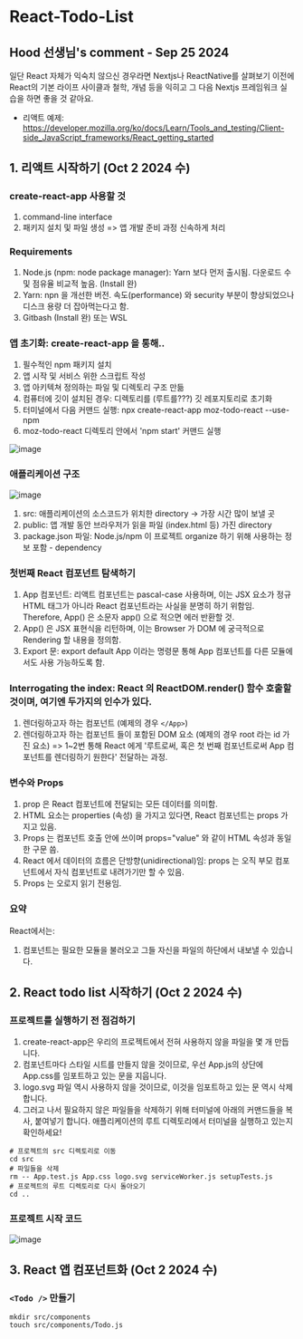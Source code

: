 # React-Todo-List

## Hood 선생님's comment - Sep 25 2024
일단 React 자체가 익숙치 않으신 경우라면 Nextjs나 ReactNative를 살펴보기 이전에 React의 기본 라이프 사이클과 철학, 개념 등을 익히고 그 다음 Nextjs 프레임워크 실습을 하면 좋을 것 같아요.

* 리액트 예제: https://developer.mozilla.org/ko/docs/Learn/Tools_and_testing/Client-side_JavaScript_frameworks/React_getting_started

## 1. 리액트 시작하기 (Oct 2 2024 수)
### create-react-app 사용할 것
1) command-line interface
2) 패키지 설치 및 파일 생성 => 앱 개발 준비 과정 신속하게 처리

### Requirements
1) Node.js (npm: node package manager): Yarn 보다 먼저 출시됨. 다운로드 수 및 점유율 비교적 높음. (Install 완)
2) Yarn: npn 을 개선한 버전. 속도(performance) 와 security 부분이 향상되었으나 디스크 용량 더 잡아먹는다고 함.
3) Gitbash (Install 완) 또는 WSL

### 앱 초기화: create-react-app 을 통해..
1) 필수적인 npm 패키지 설치
2) 앱 시작 및 서비스 위한 스크립트 작성
3) 앱 아키텍쳐 정의하는 파일 및 디렉토리 구조 만듦
4) 컴퓨터에 깃이 설치된 경우: 디렉토리를 (루트를???) 깃 레포지토리로 초기화
5) 터미널에서 다음 커맨드 실행: npx create-react-app moz-todo-react --use-npm
6) moz-todo-react 디렉토리 안에서 'npm start' 커맨드 실행

![image](https://github.com/user-attachments/assets/224d2e9a-8784-4b50-8ab1-2604845117ac)

### 애플리케이션 구조

![image](https://github.com/user-attachments/assets/0b1f9684-6747-40dd-9492-939b02154dca)

1) src: 애플리케이션의 소스코드가 위치한 directory -> 가장 시간 많이 보낼 곳
2) public: 앱 개발 동안 브라우저가 읽을 파일 (index.html 등) 가진 directory
3) package.json 파일: Node.js/npm 이 프로젝트 organize 하기 위해 사용하는 정보 포함 - dependency

### 첫번째 React 컴포넌트 </App> 탐색하기
1) App 컴포넌트: 리액트 컴포넌트는 pascal-case 사용하며, 이는 JSX 요소가 정규 HTML 태그가 아니라 React 컴포넌트라는 사실을 분명히 하기 위함임. Therefore, App() 은 소문자 app() 으로 적으면 에러 반환할 것.
2) App() 은 JSX 표현식을 리턴하며, 이는 Browser 가 DOM 에 궁극적으로 Rendering 할 내용을 정의함.
3) Export 문: export default App 이라는 명령문 통해 App 컴포넌트를 다른 모듈에서도 사용 가능하도록 함.

### Interrogating the index: React 의 ReactDOM.render() 함수 호출할 것이며, 여기엔 두가지의 인수가 있다.
1) 렌더링하고자 하는 컴포넌트 (예제의 경우 `</App>`)
2) 렌더링하고자 하는 컴포넌트 들이 포함된 DOM 요소 (예제의 경우 root 라는 id 가진 요소)
=> 1~2번 통해 React 에게 '루트로써, 혹은 첫 번째 컴포넌트로써 App 컴포넌트를 렌더링하기 원한다' 전달하는 과정.

### 변수와 Props
1) prop 은 React 컴포넌트에 전달되는 모든 데이터를 의미함.
2) HTML 요소는 properties (속성) 을 가지고 있다면, React 컴포넌트는 props 가지고 있음.
3) Props 는 컴포넌트 호출 안에 쓰이며 props="value" 와 같이 HTML 속성과 동일한 구문 씀.
4) React 에서 데이터의 흐름은 단방향(unidirectional)임: props 는 오직 부모 컴포넌트에서 자식 컴포넌트로 내려가기만 할 수 있음.
5) Props 는 오로지 읽기 전용임.

### 요약
React에서는:
1) 컴포넌트는 필요한 모듈을 불러오고 그들 자신을 파일의 하단에서 내보낼 수 있습니다.

## 2. React todo list 시작하기 (Oct 2 2024 수)
### 프로젝트를 실행하기 전 점검하기
1) create-react-app은 우리의 프로젝트에서 전혀 사용하지 않을 파일을 몇 개 만듭니다.
2) 컴포넌트마다 스타일 시트를 만들지 않을 것이므로, 우선 App.js의 상단에 App.css를 임포트하고 있는 문을 지웁니다.
3) logo.svg 파일 역시 사용하지 않을 것이므로, 이것을 임포트하고 있는 문 역시 삭제합니다.
4) 그러고 나서 필요하지 않은 파일들을 삭제하기 위해 터미널에 아래의 커맨드들을 복사, 붙여넣기 합니다. 애플리케이션의 루트 디렉토리에서 터미널을 실행하고 있는지 확인하세요!

```
# 프로젝트의 src 디렉토리로 이동
cd src
# 파일들을 삭제
rm -- App.test.js App.css logo.svg serviceWorker.js setupTests.js
# 프로젝트의 루트 디렉토리로 다시 돌아오기
cd ..
```

### 프로젝트 시작 코드
![image](https://github.com/user-attachments/assets/1e2f5ef1-9851-4539-8962-eb88fadf1f9a)

## 3. React 앱 컴포넌트화 (Oct 2 2024 수)
###  `<Todo />` 만들기
```
mkdir src/components
touch src/components/Todo.js
```
